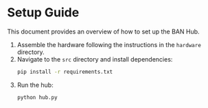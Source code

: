 # Setup Guide

This document provides an overview of how to set up the BAN Hub.

1. Assemble the hardware following the instructions in the `hardware` directory.
2. Navigate to the `src` directory and install dependencies:
   ```bash
   pip install -r requirements.txt
   ```
3. Run the hub:
   ```bash
   python hub.py
   ```
